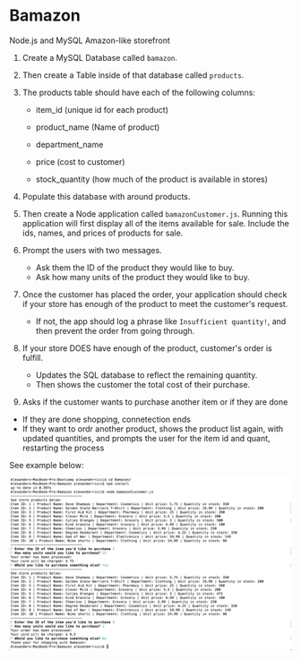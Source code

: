 # Bamazon
Node.js and MySQL Amazon-like storefront

1. Create a MySQL Database called `bamazon`.

2. Then create a Table inside of that database called `products`.

3. The products table should have each of the following columns:

   * item_id (unique id for each product)

   * product_name (Name of product)

   * department_name

   * price (cost to customer)

   * stock_quantity (how much of the product is available in stores)

4. Populate this database with around products. 

5. Then create a Node application called `bamazonCustomer.js`. Running this application will first display all of the items available for sale. Include the ids, names, and prices of products for sale.

6. Prompt the users with two messages.

   * Ask them the ID of the product they would like to buy.
   * Ask how many units of the product they would like to buy.

7. Once the customer has placed the order, your application should check if your store has enough of the product to meet the customer's request.

   * If not, the app should log a phrase like `Insufficient quantity!`, and then prevent the order from going through.

8. If your store DOES have enough of the product, customer's order is fulfill.
   * Updates the SQL database to reflect the remaining quantity.
   * Then shows the customer the total cost of their purchase.

10. Asks if the customer wants to purchase another item or if they are done
   * If they are done shopping, connetection ends
   * If they want to ordr another product, shows the product list again, with updated quantities, and prompts the user for the item id and quant, restarting the process

See example below:

![Alt text](example_img.png?raw=true "Example of Bamazon")